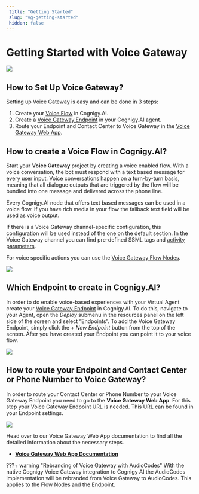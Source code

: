 ```yaml
---
 title: "Getting Started" 
 slug: "vg-getting-started" 
 hidden: false 
---
```


# Getting Started with Voice Gateway

<img src="{{config.site_url}}voicegateway/images/VG-logo.png" width="Voice Gateway Logo" />

## How to Set Up Voice Gateway?

<div class="divider"></div>

Setting up Voice Gateway is easy and can be done in 3 steps:

1. Create your [Voice Flow]({{config.site_url}}ai/flow-nodes/vgv2/voice-gateway/) in Cognigy.AI.
2. Create a [Voice Gateway Endpoint]({{config.site_url}}ai/endpoints/cognigy-vgv2/) in your Cognigy.AI agent.
3. Route your Endpoint and Contact Center to Voice Gateway in the [Voice Gateway Web App]({{config.site_url}}voicegateway/webapp/overview/).

## How to create a Voice Flow in Cognigy.AI?

<div class="divider"></div>

Start your **Voice Gateway** project by creating a voice enabled flow. With a voice conversation, the bot must respond with a text based message for every user input. Voice conversations happen on a turn-by-turn basis, meaning that all dialogue outputs that are triggered by the flow will be bundled into one message and delivered across the phone line.

Every Cognigy.AI node that offers text based messages can be used in a voice flow. If you have rich media in your flow the fallback text field will be used as voice output.

If there is a Voice Gateway channel-specific configuration, this configuration will be used instead of the one on the default section. In the Voice Gateway channel you can find pre-defined SSML tags and [activity parameters]({{config.site_url}}ai/flow-nodes/vgv2/parameter-details/).

For voice specific actions you can use the [Voice Gateway Flow Nodes]({{config.site_url}}ai/flow-nodes/vgv2/voice-gateway/).

<img src="{{config.site_url}}voicegateway/images/VG-nodes-overview.png" width="Voice Gateway Nodes Overview" />

## Which Endpoint to create in Cognigy.AI?

In order to do enable voice-based experiences with your Virtual Agent create your [Voice Gateway Endpoint]({{config.site_url}}ai/endpoints/cognigy-vgv2/) in Cognigy.AI. To do this, navigate to your Agent, open the _Deploy_ submenu in the resources panel on the left side of the screen and select “Endpoints”. To add the Voice Gateway Endpoint, simply click the _+ New Endpoint_ button from the top of the screen. After you have created your Endpoint you can point it to your voice flow.

<img src="{{config.site_url}}voicegateway/images/VG-endpoint-new.png" width="Voice Gateway New Endpoint" />

## How to route your Endpoint and Contact Center or Phone Number to Voice Gateway?

In order to route your Contact Center or Phone Number to your Voice Gateway Endpoint you need to go to the **Voice Gateway Web App**. For this step your Voice Gateway Endpoint URL is needed. This URL can be found in your Endpoint settings.

<img src="{{config.site_url}}voicegateway/images/VG-endpoint-url.png" width="Voice Gateway Endpoint URL" />

Head over to our Voice Gateway Web App documentation to find all the detailed information about the necessary steps.

- [**Voice Gateway Web App Documentation**]({{config.site_url}}voicegateway/webapp/overview/)

???+ warning "Rebranding of Voice Gateway with AudioCodes"
    With the native Cognigy Voice Gateway integration to Cognigy AI the AudioCodes implementation will be rebranded from Voice Gateway to AudioCodes.
    This applies to the Flow Nodes and the Endpoint.
